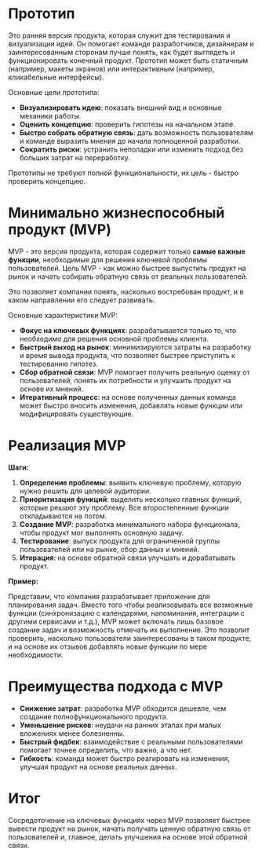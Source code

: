 # Прототип

Это ранняя версия продукта, которая служит для тестирования и визуализации идей. Он помогает команде разработчиков, дизайнерам и заинтересованным сторонам лучше понять, как будет выглядеть и функционировать конечный продукт. Прототип может быть статичным (например, макеты экранов) или интерактивным (например, кликабельные интерфейсы).

Основные цели прототипа:

- **Визуализировать идею**: показать внешний вид и основные механики работы.
- **Оценить концепцию**: проверить гипотезы на начальном этапе.
- **Быстро собрать обратную связь**: дать возможность пользователям и команде выразить мнения до начала полноценной разработки.
- **Сократить риски**: устранить неполадки или изменить подход без больших затрат на переработку.

Прототипы не требуют полной функциональности, их цель - быстро проверить концепцию.

# Минимально жизнеспособный продукт (MVP)

MVP - это версия продукта, которая содержит только **самые важные функции**, необходимые для решения ключевой проблемы пользователей. Цель MVP - как можно быстрее выпустить продукт на рынок и начать собирать обратную связь от реальных пользователей.

Это позволяет компании понять, насколько востребован продукт, и в каком направлении его следует развивать.

Основные характеристики MVP:

- **Фокус на ключевых функциях**: разрабатывается только то, что необходимо для решения основной проблемы клиента.
- **Быстрый выход на рынок**: минимизируются затраты на разработку и время вывода продукта, что позволяет быстрее приступить к тестированию гипотез.
- **Сбор обратной связи**: MVP помогает получить реальную оценку от пользователей, понять их потребности и улучшить продукт на основе их мнений.
- **Итеративный процесс**: на основе полученных данных команда может быстро вносить изменения, добавлять новые функции или модифицировать существующие.

# Реализация MVP

**Шаги:**

1. **Определение проблемы**: выявить ключевую проблему, которую нужно решить для целевой аудитории.
2. **Приоритизация функций**: выделить несколько главных функций, которые решают эту проблему. Все второстепенные функции откладываются на потом.
3. **Создание MVP**: разработка минимального набора функционала, чтобы продукт мог выполнять основную задачу.
4. **Тестирование**: выпуск продукта для ограниченной группы пользователей или на рынке, сбор данных и мнений.
5. **Итерация**: на основе обратной связи улучшать и дорабатывать продукт.

**Пример:**

Представим, что компания разрабатывает приложение для планирования задач. Вместо того чтобы реализовывать все возможные функции (синхронизацию с календарями, напоминания, интеграции с другими сервисами и т.д.), MVP может включать лишь базовое создание задач и возможность отмечать их выполнение. Это позволит проверить, насколько пользователи заинтересованы в таком продукте, и на основе их отзывов добавлять новые функции по мере необходимости.

# Преимущества подхода с MVP

- **Снижение затрат**: разработка MVP обходится дешевле, чем создание полнофункционального продукта.
- **Уменьшение рисков**: неудачи на ранних этапах при малых вложениях менее болезненны.
- **Быстрый фидбек**: взаимодействие с реальными пользователями помогает точнее определить, что важно, а что нет.
- **Гибкость**: команда может быстро реагировать на изменения, улучшая продукт на основе реальных данных.

# Итог

Сосредоточение на ключевых функциях через MVP позволяет быстрее вывести продукт на рынок, начать получать ценную обратную связь от пользователей и, главное, делать улучшения на основе этой обратной связи.
